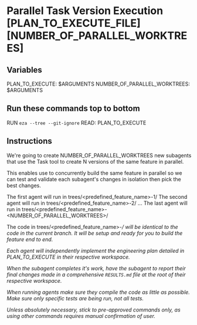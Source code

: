 # Parallel Task Version Execution [PLAN_TO_EXECUTE_FILE] [NUMBER_OF_PARALLEL_WORKTREES]

## Variables
PLAN_TO_EXECUTE: $ARGUMENTS
NUMBER_OF_PARALLEL_WORKTREES: $ARGUMENTS

## Run these commands top to bottom
RUN `eza --tree --git-ignore`
READ: PLAN_TO_EXECUTE

## Instructions

We're going to create NUMBER_OF_PARALLEL_WORKTREES new subagents that use the Task tool to create N versions of the same feature in parallel.

This enables use to concurrently build the same feature in parallel so we can test and validate each subagent's changes in isolation then pick the best changes.

The first agent will run in trees/<predefined_feature_name>-1/
The second agent will run in trees/<predefined_feature_name>-2/
...
The last agent will run in trees/<predefined_feature_name>-<NUMBER_OF_PARALLEL_WORKTREES>/

The code in trees/<predefined_feature_name>-<i>/ will be identical to the code in the current branch. It will be setup and ready for you to build the feature end to end.

Each agent will independently implement the engineering plan detailed in PLAN_TO_EXECUTE in their respective workspace.

When the subagent completes it's work, have the subagent to report their final changes made in a comprehensive `RESULTS.md` file at the root of their respective workspace.

When running agents make sure they compile the code as little as possible. Make sure only specific tests are being run, not all tests.

Unless absolutely necessary, stick to pre-approved commands only, as using other commands requires manual confirmation of user.
